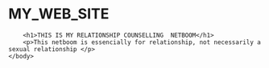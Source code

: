 # MY_WEB_SITE
<!DOCTYPE html>
<html>
    <head>
        <meta chars = "UFT-8">
       <title> RELATIONSHIP INSPIRATION</title>
    </head>
    <body>
        
        <h1>THIS IS MY RELATIONSHIP COUNSELLING  NETBOOM</h1>
        <p>This netboom is essencially for relationship, not necessarily a sexual relationship </p>
    </body>
</html>